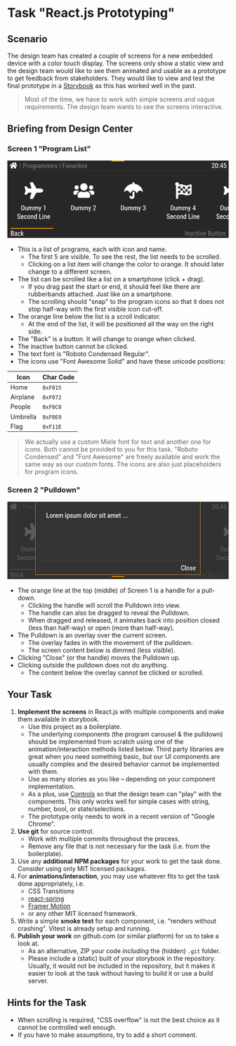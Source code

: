 # Task "React.js Prototyping"

## Scenario

The design team has created a couple of screens for a new embedded device with a color touch display. The screens only show a static view and the design team would like to see them animated and usable as a prototype to get feedback from stakeholders. They would like to view and test the final prototype in a [Storybook](https://storybook.js.org/) as this has worked well in the past.

> Most of the time, we have to work with simple screens and vague requirements. The design team wants to see the screens interactive.

## Briefing from Design Center

### Screen 1 "Program List"

![Program List](display14-program-list.png)

- This is a list of programs, each with icon and name.
  - The first 5 are visible. To see the rest, the list needs to be scrolled.
  - Clicking on a list item will change the color to orange. It should later change to a different screen.
- The list can be scrolled like a list on a smartphone (click + drag).
  - If you drag past the start or end, it should feel like there are rubberbands attached. Just like on a smartphone.
  - The scrolling should "snap" to the program icons so that it does not stop half-way with the first visible icon cut-off.
- The orange line below the list is a scroll indicator.
  - At the end of the list, it will be positioned all the way on the right side.
- The "Back" is a button. It will change to orange when clicked.
- The inactive button cannot be clicked.
- The text font is "Roboto Condensed Regular".
- The icons use "Font Awesome Solid" and have these unicode positions:

| Icon     | Char Code |
| -------- | --------- |
| Home     | `0xF015`  |
| Airplane | `0xF072`  |
| People   | `0xF0C0`  |
| Umbrella | `0xF0E9`  |
| Flag     | `0xF11E`  |

> We actually use a custom Miele font for text and another one for icons. Both cannot be provided to you for this task. "Roboto Condensed" and "Font Awesome" are freely available and work the same way as our custom fonts. The icons are also just placeholders for program icons.

### Screen 2 "Pulldown"

![Pulldown](display14-pulldown.png)

- The orange line at the top (middle) of Screen 1 is a handle for a pull-down.
  - Clicking the handle will scroll the Pulldown into view.
  - The handle can also be dragged to reveal the Pulldown.
  - When dragged and released, it animates back into position closed (less than half-way) or open (more than half-way).
- The Pulldown is an overlay over the current screen.
  - The overlay fades in with the movement of the pulldown.
  - The screen content below is dimmed (less visible).
- Clicking "Close" (or the handle) moves the Pulldown up.
- Clicking outside the pulldown does not do anything.
  - The content below the overlay cannot be clicked or scrolled.

## Your Task

1. **Implement the screens** in React.js with multiple components and make them available in storybook.
   - Use this project as a boilerplate.
   - The underlying components (the program carousel & the pulldown) should be implemented from scratch using one of the animation/interaction methods listed below. Third party libraries are great when you need something basic, but our UI components are usually complex and the desired behavior cannot be implemented with them.
   - Use as many stories as you like – depending on your component implementation.
   - As a plus, use [Controls](https://storybook.js.org/docs/essentials/controls) so that the design team can "play" with the components. This only works well for simple cases with string, number, bool, or state/selections.
   - The prototype only needs to work in a recent version of "Google Chrome".
2. **Use git** for source control.
   - Work with multiple commits throughout the process.
   - Remove any file that is not necessary for the task (i.e. from the boilerplate).
3. Use any **additional NPM packages** for your work to get the task done. Consider using only MIT licensed packages.
4. For **animations/interaction**, you may use whatever fits to get the task done appropriately, i.e.
   - CSS Transitions
   - [react-spring](https://www.react-spring.dev/)
   - [Framer Motion](https://motion.dev/)
   - or any other MIT licensed framework.
5. Write a simple **smoke test** for each component, i.e. "renders without crashing". Vitest is already setup and running.
6. **Publish your work** on github.com (or similar platform) for us to take a look at.
   - As an alternative, ZIP your code _including_ the (hidden) `.git` folder.
   - Please include a (static) built of your storybook in the repository. Usually, it would not be included in the repository, but it makes it easier to look at the task without having to build it or use a build server.

## Hints for the Task

- When scrolling is required, "CSS overflow" is not the best choice as it cannot be controlled well enough.
- If you have to make assumptions, try to add a short comment.

